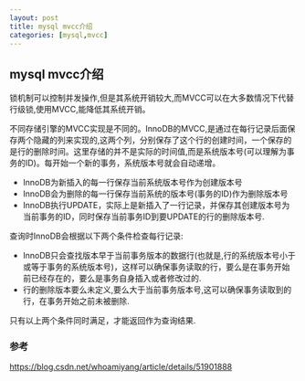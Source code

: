 ```yaml
---
layout: post
title: mysql mvcc介绍
categories: [mysql,mvcc]
---
```

## mysql mvcc介绍

锁机制可以控制并发操作,但是其系统开销较大,而MVCC可以在大多数情况下代替行级锁,使用MVCC,能降低其系统开销。

不同存储引擎的MVCC实现是不同的。InnoDB的MVCC,是通过在每行记录后面保存两个隐藏的列来实现的,这两个列，分别保存了这个行的创建时间，一个保存的是行的删除时间。这里存储的并不是实际的时间值,而是系统版本号(可以理解为事务的ID)。每开始一个新的事务，系统版本号就会自动递增。

* InnoDB为新插入的每一行保存当前系统版本号作为创建版本号
* InnoDB会为删除的每一行保存当前系统的版本号(事务的ID)作为删除版本号
* InnoDB执行UPDATE，实际上是新插入了一行记录，并保存其创建版本号为当前事务的ID，同时保存当前事务ID到要UPDATE的行的删除版本号.

查询时InnoDB会根据以下两个条件检查每行记录: 
* InnoDB只会查找版本早于当前事务版本的数据行(也就是,行的系统版本号小于或等于事务的系统版本号)，这样可以确保事务读取的行，要么是在事务开始前已经存在的，要么是事务自身插入或者修改过的. 
* 行的删除版本要么未定义,要么大于当前事务版本号,这可以确保事务读取到的行，在事务开始之前未被删除. 

只有以上两个条件同时满足，才能返回作为查询结果.


### 参考
https://blog.csdn.net/whoamiyang/article/details/51901888